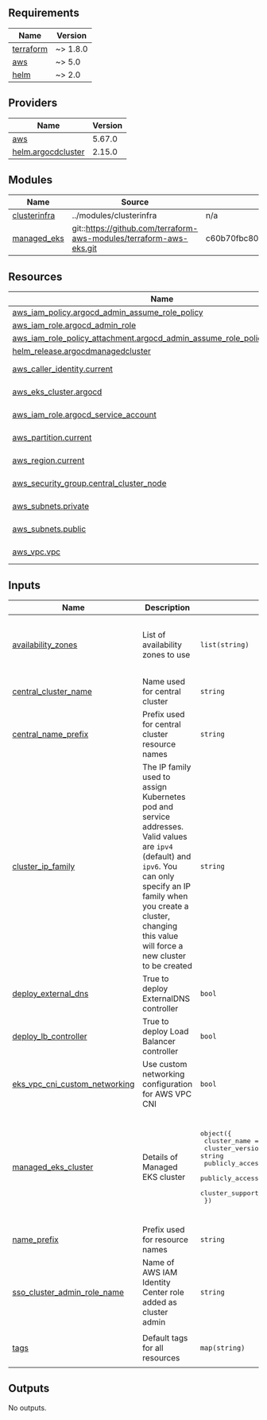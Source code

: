 <!-- BEGINNING OF PRE-COMMIT-TERRAFORM DOCS HOOK -->
## Requirements

| Name | Version |
|------|---------|
| <a name="requirement_terraform"></a> [terraform](#requirement\_terraform) | ~> 1.8.0 |
| <a name="requirement_aws"></a> [aws](#requirement\_aws) | ~> 5.0 |
| <a name="requirement_helm"></a> [helm](#requirement\_helm) | ~> 2.0 |

## Providers

| Name | Version |
|------|---------|
| <a name="provider_aws"></a> [aws](#provider\_aws) | 5.67.0 |
| <a name="provider_helm.argocdcluster"></a> [helm.argocdcluster](#provider\_helm.argocdcluster) | 2.15.0 |

## Modules

| Name | Source | Version |
|------|--------|---------|
| <a name="module_clusterinfra"></a> [clusterinfra](#module\_clusterinfra) | ../modules/clusterinfra | n/a |
| <a name="module_managed_eks"></a> [managed\_eks](#module\_managed\_eks) | git::https://github.com/terraform-aws-modules/terraform-aws-eks.git | c60b70fbc80606eb4ed8cf47063ac6ed0d8dd435 |

## Resources

| Name | Type |
|------|------|
| [aws_iam_policy.argocd_admin_assume_role_policy](https://registry.terraform.io/providers/hashicorp/aws/latest/docs/resources/iam_policy) | resource |
| [aws_iam_role.argocd_admin_role](https://registry.terraform.io/providers/hashicorp/aws/latest/docs/resources/iam_role) | resource |
| [aws_iam_role_policy_attachment.argocd_admin_assume_role_policy_attachment](https://registry.terraform.io/providers/hashicorp/aws/latest/docs/resources/iam_role_policy_attachment) | resource |
| [helm_release.argocdmanagedcluster](https://registry.terraform.io/providers/hashicorp/helm/latest/docs/resources/release) | resource |
| [aws_caller_identity.current](https://registry.terraform.io/providers/hashicorp/aws/latest/docs/data-sources/caller_identity) | data source |
| [aws_eks_cluster.argocd](https://registry.terraform.io/providers/hashicorp/aws/latest/docs/data-sources/eks_cluster) | data source |
| [aws_iam_role.argocd_service_account](https://registry.terraform.io/providers/hashicorp/aws/latest/docs/data-sources/iam_role) | data source |
| [aws_partition.current](https://registry.terraform.io/providers/hashicorp/aws/latest/docs/data-sources/partition) | data source |
| [aws_region.current](https://registry.terraform.io/providers/hashicorp/aws/latest/docs/data-sources/region) | data source |
| [aws_security_group.central_cluster_node](https://registry.terraform.io/providers/hashicorp/aws/latest/docs/data-sources/security_group) | data source |
| [aws_subnets.private](https://registry.terraform.io/providers/hashicorp/aws/latest/docs/data-sources/subnets) | data source |
| [aws_subnets.public](https://registry.terraform.io/providers/hashicorp/aws/latest/docs/data-sources/subnets) | data source |
| [aws_vpc.vpc](https://registry.terraform.io/providers/hashicorp/aws/latest/docs/data-sources/vpc) | data source |

## Inputs

| Name | Description | Type | Default | Required |
|------|-------------|------|---------|:--------:|
| <a name="input_availability_zones"></a> [availability\_zones](#input\_availability\_zones) | List of availability zones to use | `list(string)` | <pre>[<br>  "us-east-1a",<br>  "us-east-1b",<br>  "us-east-1c"<br>]</pre> | no |
| <a name="input_central_cluster_name"></a> [central\_cluster\_name](#input\_central\_cluster\_name) | Name used for central cluster | `string` | `"argocdstartercluster"` | no |
| <a name="input_central_name_prefix"></a> [central\_name\_prefix](#input\_central\_name\_prefix) | Prefix used for central cluster resource names | `string` | `"argocdstarter"` | no |
| <a name="input_cluster_ip_family"></a> [cluster\_ip\_family](#input\_cluster\_ip\_family) | The IP family used to assign Kubernetes pod and service addresses. Valid values are `ipv4` (default) and `ipv6`. You can only specify an IP family when you create a cluster, changing this value will force a new cluster to be created | `string` | `"ipv4"` | no |
| <a name="input_deploy_external_dns"></a> [deploy\_external\_dns](#input\_deploy\_external\_dns) | True to deploy ExternalDNS controller | `bool` | `true` | no |
| <a name="input_deploy_lb_controller"></a> [deploy\_lb\_controller](#input\_deploy\_lb\_controller) | True to deploy Load Balancer controller | `bool` | `true` | no |
| <a name="input_eks_vpc_cni_custom_networking"></a> [eks\_vpc\_cni\_custom\_networking](#input\_eks\_vpc\_cni\_custom\_networking) | Use custom networking configuration for AWS VPC CNI | `bool` | `true` | no |
| <a name="input_managed_eks_cluster"></a> [managed\_eks\_cluster](#input\_managed\_eks\_cluster) | Details of Managed EKS cluster | <pre>object({<br>    cluster_name                      = string<br>    cluster_version                   = string<br>    publicly_accessible_cluster       = bool<br>    publicly_accessible_cluster_cidrs = list(string)<br>    cluster_support_type              = string<br>  })</pre> | <pre>{<br>  "cluster_name": "argocdmanagedcluster",<br>  "cluster_support_type": "STANDARD",<br>  "cluster_version": "1.30",<br>  "publicly_accessible_cluster": true,<br>  "publicly_accessible_cluster_cidrs": [<br>    "0.0.0.0/0"<br>  ]<br>}</pre> | no |
| <a name="input_name_prefix"></a> [name\_prefix](#input\_name\_prefix) | Prefix used for resource names | `string` | `"argocdmanagedstarter"` | no |
| <a name="input_sso_cluster_admin_role_name"></a> [sso\_cluster\_admin\_role\_name](#input\_sso\_cluster\_admin\_role\_name) | Name of AWS IAM Identity Center role added as cluster admin | `string` | `"AWSReservedSSO_AWSAdministratorAccess_1bbf9fcc3b81288e"` | no |
| <a name="input_tags"></a> [tags](#input\_tags) | Default tags for all resources | `map(string)` | <pre>{<br>  "Environment": "Sample"<br>}</pre> | no |

## Outputs

No outputs.
<!-- END OF PRE-COMMIT-TERRAFORM DOCS HOOK -->
